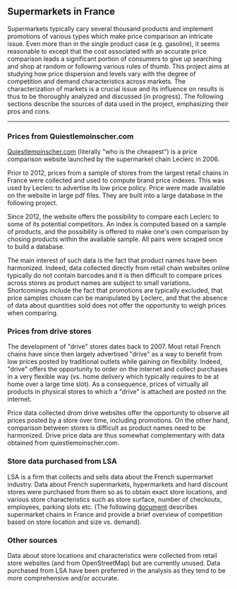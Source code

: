 ## Supermarkets in France

Supermarkets typically cary several thousand products and implement promotions of various types which make price comparison an intricate issue. Even more than in the single product case (e.g. gasoline), it seems reasonable to except that the cost associated with an accurate price comparison leads a significant portion of consumers to give up searching and shop at random or following various rules of thumb.
This project aims at studying how price dispersion and levels vary with the degree of competition and demand characteristics across markets. The characterization of markets is a crucial issue and its influence on results is thus to be thoroughly analyzed and discussed (in progress). The following sections describe the sources of data used in the project, emphasizing their pros and cons.

----------

### Prices from Quiestlemoinscher.com

[Quiestlemoinscher.com](http://www.quiestlemoinscher.com) (literally "who is the cheapest") is a price comparison website launched by the supermarket chain Leclerc in 2006. 

Prior to 2012, prices from a sample of stores from the largest retail chains in France were collected and used to compute brand price indexes. This was used by Leclerc to advertise its low price policy. Price were made available on the website in large pdf files. They are built into a large database in the following project. 

Since 2012, the website offers the possibility to compare each Leclerc to some of its potential competitors. An index is computed based on a sample of products, and the possibility is offered to make one's own comparison by chosing products within the available sample. All pairs were scraped once to build a database.

The main interest of such data is the fact that product names have been harmonized. Indeed, data collected directly from retail chain websites online typically do not contain barcodes and it is then difficult to compare prices across stores as product names are subject to small variations.
Shortcomings include the fact that promotions are typically excluded, that price samples chosen can be manipulated by Leclerc, and that the absence of data about quantities sold does not offer the opportunity to weigh prices when comparing.

### Prices from drive stores

The development of "drive" stores dates back to 2007. Most retail French chains have since then largely advertised "drive" as a way to benefit from low prices posted by traditional outlets while gaining on flexibility. Indeed, "drive" offers the opportunity to order on the internet and collect purchases in a very flexible way (vs. home delivery which typically requires to be at home over a large time slot). As a consequence, prices of virtually all products in physical stores to which a "drive" is attached are posted on the internet.

Price data collected drom drive websites offer the opportunity to observe all prices posted by a store over time, including promotions. On the other hand, comparison between stores is difficult as product names need to be harmonized. Drive price data are thus somewhat complementary with data obtained from quiestlemoinscher.com.

### Store data purchased from LSA

LSA is a firm that collects and sells data about the French supermarket industry. Data about French supermarkets, hypermarkets and hard discount stores were purchased from them so as to obtain exact store locations, and various store characteristics such as store surface, number of checkouts, employees, parking slots etc. (The following [document](https://github.com/etiennecha/master_code/blob/master/papers/french_supermarkets/report.pdf) describes supermarket chains in France and provide a brief overview of competition based on store location and size vs. demand).

### Other sources

Data about store locations and characteristics were collected from retail store websites (and from OpenStreetMap) but are currently unused. Data purchased from LSA have been preferred in the analysis as they tend to be more comprehensive and/or accurate.

